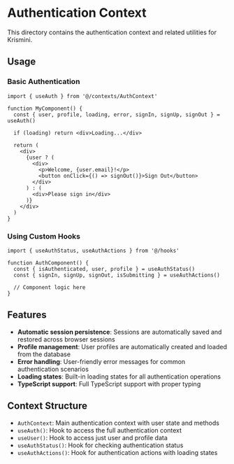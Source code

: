 # Authentication Context

This directory contains the authentication context and related utilities for Krismini.

## Usage

### Basic Authentication

```tsx
import { useAuth } from '@/contexts/AuthContext'

function MyComponent() {
  const { user, profile, loading, error, signIn, signUp, signOut } = useAuth()
  
  if (loading) return <div>Loading...</div>
  
  return (
    <div>
      {user ? (
        <div>
          <p>Welcome, {user.email}!</p>
          <button onClick={() => signOut()}>Sign Out</button>
        </div>
      ) : (
        <div>Please sign in</div>
      )}
    </div>
  )
}
```

### Using Custom Hooks

```tsx
import { useAuthStatus, useAuthActions } from '@/hooks'

function AuthComponent() {
  const { isAuthenticated, user, profile } = useAuthStatus()
  const { signIn, signUp, signOut, isSubmitting } = useAuthActions()
  
  // Component logic here
}
```

## Features

- **Automatic session persistence**: Sessions are automatically saved and restored across browser sessions
- **Profile management**: User profiles are automatically created and loaded from the database
- **Error handling**: User-friendly error messages for common authentication scenarios
- **Loading states**: Built-in loading states for all authentication operations
- **TypeScript support**: Full TypeScript support with proper typing

## Context Structure

- `AuthContext`: Main authentication context with user state and methods
- `useAuth()`: Hook to access the full authentication context
- `useUser()`: Hook to access just user and profile data
- `useAuthStatus()`: Hook for checking authentication status
- `useAuthActions()`: Hook for authentication actions with loading states